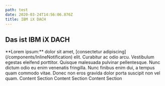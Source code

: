 ```yaml
---
path: test
date: 2020-03-24T14:56:06.876Z
title: IBM iX DACH
---
```

## Das ist IBM iX DACH

<InlineNotification>
**Lorem ipsum:** dolor sit amet, [consectetur adipiscing](/components/InlineNotification) elit. Curabitur ac odio arcu. Vestibulum egestas eleifend porttitor. Quisque malesuada pulvinar pellentesque. Nunc dictum odio eu enim venenatis fringilla. Nunc finibus enim dui, a tempus quam commodo vitae. Donec non eros gravida dolor porta suscipit non vel quam.
</InlineNotification>

<Accordion>
  <AccordionItem title="Title 1">Content Section</AccordionItem>
  <AccordionItem title="Title 2">Content Section</AccordionItem>
  <AccordionItem title="Title 3">Content Section</AccordionItem>
</Accordion>
